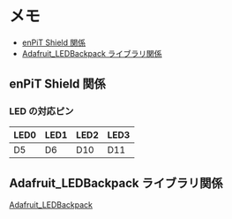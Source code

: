 # メモ

- [enPiT Shield 関係](#enPiT-Shield-関係)
- [Adafruit_LEDBackpack ライブラリ関係](#Adafruit_LEDBackpack-ライブラリ関係)

## enPiT Shield 関係

### LED の対応ピン

|LED0|LED1|LED2|LED3|
|---|---|---|---|
|D5|D6|D10|D11|

## Adafruit_LEDBackpack ライブラリ関係

[Adafruit_LEDBackpack](https://github.com/adafruit/Adafruit_LED_Backpack/)
